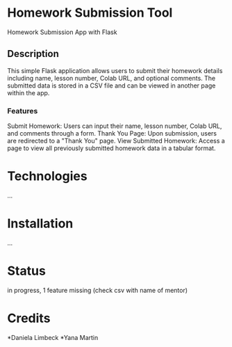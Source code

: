# Homework Submission Tool
Homework Submission App with Flask

## Description
This simple Flask application allows users to submit their homework details including name, lesson number, Colab URL, and optional comments. The submitted data is stored in a CSV file and can be viewed in another page within the app.

### Features
Submit Homework: Users can input their name, lesson number, Colab URL, and comments through a form.
Thank You Page: Upon submission, users are redirected to a "Thank You" page.
View Submitted Homework: Access a page to view all previously submitted homework data in a tabular format.

# Technologies
...

# Installation
...

# Status
in progress, 1 feature missing (check csv with name of mentor)

# Credits
*Daniela Limbeck
*Yana Martin

